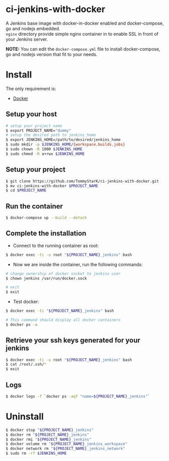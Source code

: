# ci-jenkins-with-docker

A Jenkins base image with docker-in-docker enabled and docker-compose, go and nodejs embedded.  
`nginx` directory provide simple nginx container in to enable SSL in front of your Jenkins server.  

**NOTE:**  You can edit the `docker-compose.yml` file to install docker-compose, go and nodejs version that fit to your needs.

# Install

The only requirement is:

- [Docker](https://docs.docker.com/)


## Setup your host

```bash
# setup your project name
$ export PROJECT_NAME="dummy"
# setup the desired path to jenkins_home
$ export JENKINS_HOME=/path/to/desired/jenkins_home
$ sudo mkdir -p $JENKINS_HOME/{workspace,builds,jobs}
$ sudo chown -R 1000 $JENKINS_HOME
$ sudo chmod -R a+rwx $JENKINS_HOME
```

## Setup your project

```bash
$ git clone https://github.com/TommyStarK/ci-jenkins-with-docker.git
$ mv ci-jenkins-with-docker $PROJECT_NAME
$ cd $PROJECT_NAME
```

## Run the container

```bash
$ docker-compose up --build --detach
```

## Complete the installation

- Connect to the running container as root:

```bash
$ docker exec -ti -u root "${PROJECT_NAME}_jenkins" bash
```

- Now we are inside the container, run the following commands:

```bash
# change ownership of docker socket to jenkins user
$ chown jenkins /var/run/docker.sock

# exit
$ exit
```

- Test docker:

```bash
$ docker exec -ti "${PROJECT_NAME}_jenkins" bash

# This command should display all docker containers
$ docker ps -a
```

## Retrieve your ssh keys generated for your jenkins

```bash
$ docker exec -ti -u root "${PROJECT_NAME}_jenkins" bash
$ cat /root/.ssh/*
$ exit
```

## Logs

```bash
$ docker logs -f `docker ps -aqf "name=${PROJECT_NAME}_jenkins"`
```

# Uninstall

```bash
$ docker stop "${PROJECT_NAME}_jenkins"
$ docker rm "${PROJECT_NAME}_jenkins"
$ docker rmi "${PROJECT_NAME}_jenkins"
$ docker volume rm "${PROJECT_NAME}_jenkins_workspace"
$ docker network rm "${PROJECT_NAME}_jenkins_network"
$ sudo rm -rf $JENKINS_HOME
```
